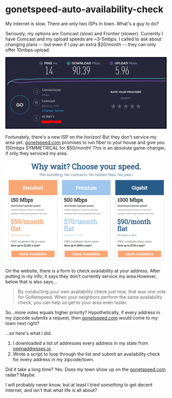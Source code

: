 # gonetspeed-auto-availability-check

My internet is slow. There are only two ISPs in town. What's a guy to do?

Seriously, my options are Comcast (slow) and Frontier (slower). Currently I have Comcast and my upload speeds are ~3-5mbps. I called to ask about changing plans -- but even if I pay an extra $20/month -- they can only offer 10mbps upload. 

![](screenshot2.JPG)

Fortunately, there's a new ISP on the horizon! But they don't service my area yet. [gonetspeed.com](https://gonetspeed.com/) promises to run fiber to your house and give you 150mbps SYMMETRICAL for $50/month! This is an absolute game-changer, if only they serviced my area.

![](screenshot1.JPG)

On the website, there is a form to check availability at your address. After putting in my info, it says they don't currently service my area.However, below that is also says...

> By conducting your own availability check just now, that was one vote for GoNetspeed. When your neighbors perform the same availability check, you can help us get to your area even faster.

So...more votes equals higher priority? Hypothetically, if every address in my zipcode submits a request, then [gonetspeed.com](https://gonetspeed.com/) would come to my town next right?

...so here's what I did. 

1. I downloaded a list of addresses every address in my state from [openaddresses.io](https://openaddresses.io/).
2. Wrote a script to loop through the list and submit an availability check for every address in my zipcode/town.

Did it take a long time? Yes. Does my town show up on the [gonetspeed.com](gonetspeed.com) radar? Maybe.

I will probably never know, but at least I tried *something* to get decent internet, and isn't that what life is all about?
